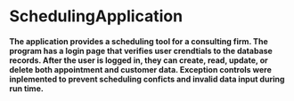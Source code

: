 # SchedulingApplication
#### The application provides a scheduling tool for a consulting firm. The program has a login page that verifies user crendtials to the database records. After the user is logged in, they can create, read, update, or delete both appointment and customer data. Exception controls were inplemented to prevent scheduling conficts and invalid data input during run time. 
